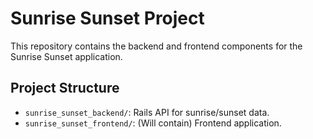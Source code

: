 # Sunrise Sunset Project

This repository contains the backend and frontend components for the Sunrise Sunset application.

## Project Structure
- `sunrise_sunset_backend/`: Rails API for sunrise/sunset data.
- `sunrise_sunset_frontend/`: (Will contain) Frontend application.

